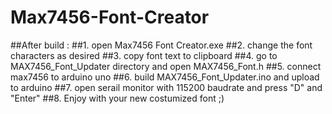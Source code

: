 # Max7456-Font-Creator

##After build :
	##1. open Max7456 Font Creator.exe 
	##2. change the font characters as desired
	##3. copy font text to clipboard 
	##4. go to MAX7456_Font_Updater directory and open MAX7456_Font.h
	##5. connect max7456 to arduino uno 
	##6. build MAX7456_Font_Updater.ino and upload to arduino 
	##7. open serail monitor with 115200 baudrate and press "D" and "Enter" 
	##8. Enjoy with your new costumized font ;)
